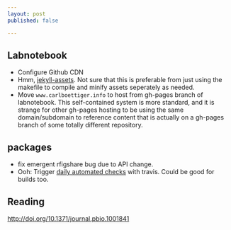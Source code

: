 ```yaml
---
layout: post
published: false

---
```



Labnotebook
-----------

- Configure Github CDN
- Hmm, [jekyll-assets](https://github.com/ixti/jekyll-assets). Not sure that this is preferable from just using the makefile to compile and minify assets seperately as needed.
- Move `www.carlboettiger.info` to host from gh-pages branch of labnotebook. This self-contained system is more standard, and it is strange for other gh-pages hosting to be using the same domain/subdomain to reference content that is actually on a gh-pages branch of some totally different repository.

packages
--------

- fix emergent rfigshare bug due to API change.
- Ooh: Trigger [daily automated checks](https://github.com/philou/daily-travis) with travis. Could be good for builds too.


Reading
-------

http://doi.org/10.1371/journal.pbio.1001841
